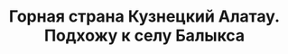 ---
title: 'Горная страна Кузнецкий Алатау. Подхожу к селу Балыкса'
location: 'Долина реки Томь, горная система Кузнецкий Алатау. Аскизский район, Республика Хакасия, Россия'

tags: [all, 2015]
category: as-the-first-settlers
---